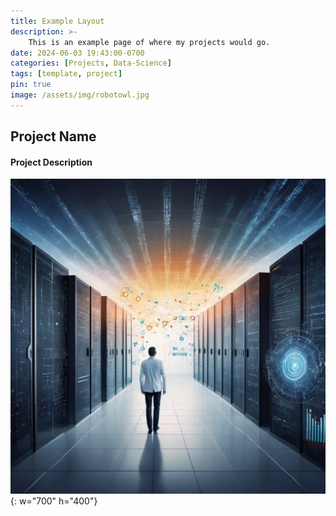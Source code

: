 ```yaml
---
title: Example Layout
description: >-
    This is an example page of where my projects would go. 
date: 2024-06-03 19:43:00-0700
categories: [Projects, Data-Science]
tags: [template, project]
pin: true
image: /assets/img/robotowl.jpg
---
```


## Project Name

#### Project Description

![Photo](/assets/img/chaosclarity.jpg){: w="700" h="400"}

